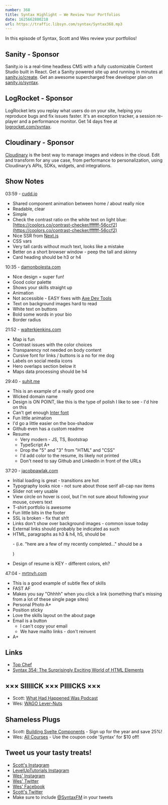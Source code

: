 ```yaml
---
number: 368
title: Syntax Highlight — We Review Your Portfolios
date: 1625662800210
url: https://traffic.libsyn.com/syntax/Syntax368.mp3
---
```


In this episode of Syntax, Scott and Wes review your portfolios!

## Sanity - Sponsor
Sanity.io is a real-time headless CMS with a fully customizable Content Studio built in React. Get a Sanity powered site up and running in minutes at [sanity.io/create](https://www.sanity.io/create). Get an awesome supercharged free developer plan on [sanity.io/syntax](https://www.sanity.io/syntax).

## LogRocket - Sponsor
LogRocket lets you replay what users do on your site, helping you reproduce bugs and fix issues faster. It's an exception tracker, a session re-player and a performance monitor. Get 14 days free at [logrocket.com/syntax](https://logrocket.com/syntax).

## Cloudinary - Sponsor
[Cloudinary](https://cloudinary.com/?utm_source=Syntax.fm&utm_medium=Podcast&utm_content=Cloudinary_Syntax_podcast) is the best way to manage images and videos in the cloud. Edit and transform for any use case, from performance to personalization, using Cloudinary’s APIs, SDKs, widgets, and integrations.

## Show Notes
03:59 - [cudd.io](https://cudd.io/)
* Shared component animation between home / about really nice
* Readable, clear
* Simple
* Check the contrast ratio on the white text on light blue: [https://coolors.co/contrast-checker/ffffff-56ccf2](https://coolors.co/contrast-checker/ffffff-56ccf2)
* Nice SSR from [Next.js](https://nextjs.org/)
* CSS vars
* Very tall cards without much text, looks like a mistake
* Better on a short browser window - peep the tall and skinny
* Card heading should be h3 or h4

10:35 - [damonbolesta.com](https://damonbolesta.com/)
* Nice design = super fun!
* Good color palette
* Shows your skills straight up
* Animation
* Not accessible - EASY fixes with [Axe Dev Tools](https://www.deque.com/axe/devtools/)
* Text on background images hard to read
* White text on buttons
* Bold some words in your bio
* Border radius

21:52 - [walterkjenkins.com](https://www.walterkjenkins.com/)
* Map is fun
* Contrast issues with the color choices
* Transparency not needed on body content
* Cursive font for links / buttons is a no for me dog
* Labels on social media icons
* Hero overlaps section below it
* Maps data processing should be h4

29:40 - [suhit.me](https://suhit.me/)
* This is an example of a really good one
* Wicked domain name
* Design is ON POINT, like this is the type of polish I like to see - I'd hire on this
* Can't get enough [Inter font](https://fonts.google.com/specimen/Inter)
* Fun little animation
* I'd go a little easier on the box-shadow
* Github even has a custom readme
* Resume
  * Very modern - JS, TS, Bootstrap
  * TypeScript A+
  * Drop the "5" and "3" from "HTML" and "CSS"
  * I'd add color to the resume, its likely not printed
  * Don't need to say Github and LinkedIn in front of the URLs

37:20 - [jacobpawlak.com](https://jacobpawlak.com/)
* Initial loading is great - transitions are hot
* Typography looks nice - not sure about those serif all-cap nav items
* Slider not very usable
* View circle on hover is cool, but I'm not sure about following your mouse, covers text
* T-shirt portfolio is awesome
* Fun little bits in the footer
* SSL is broken - fix that sh!t
* Links don't show over background images - common issue today
* External links should probably be indicated as such
* HTML, paragraphs as h3 & h4, h5, should be <p> - (i.e. "here are a few of my recently completed..." should be a <p>)
* Design of resume is KEY - different colors, eh?

47:04 - [mrtnvh.com](https://mrtnvh.com/)
* This is a good example of subtle flex of skills
* FAST AF
* Makes you say "Ohhhh" when you click a link (something that's missing from a lot of these single page sites)
* Personal Photo A+
* Position sticky
* Love the skills layout on the about page
* Email is a button
  * I can't copy your email
  * We have mailto links - don't reinvent
* A+

## Links
* [Top Chef](https://www.bravotv.com/top-chef)
* [Syntax 354: The Surprisingly Exciting World of HTML Elements](https://syntax.fm/show/354/the-surprisingly-exciting-world-of-html-elements)

## ××× SIIIIICK ××× PIIIICKS ×××
* Scott: [What Had Happened Was Podcast](https://starburns.audio/podcasts/what-had-happened-was/)
* Wes: [WAGO Lever-Nuts](https://www.amazon.com/s?k=wago+lever+connectors)

## Shameless Plugs
* Scott: [Building Svelte Components](https://www.leveluptutorials.com/pro) - Sign up for the year and save 25%!
* Wes: [All Courses](https://wesbos.com/courses/) - Use the coupon code 'Syntax' for $10 off!

## Tweet us your tasty treats!
* [Scott's Instagram](https://www.instagram.com/stolinski/)
* [LevelUpTutorials Instagram](https://www.instagram.com/LevelUpTutorials/)
* [Wes' Instagram](https://www.instagram.com/wesbos/)
* [Wes' Twitter](https://twitter.com/wesbos)
* [Wes' Facebook](https://www.facebook.com/wesbos.developer)
* [Scott's Twitter](https://twitter.com/stolinski)
* Make sure to include [@SyntaxFM](https://twitter.com/SyntaxFM) in your tweets